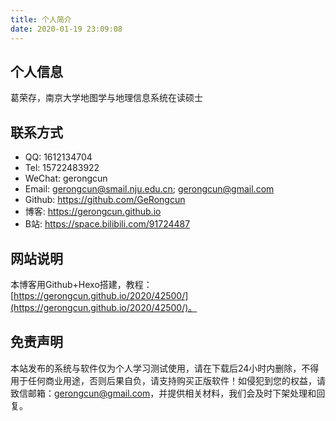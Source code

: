 ```yaml
---
title: 个人简介
date: 2020-01-19 23:09:08
---
```

## 个人信息

葛荣存，南京大学地图学与地理信息系统在读硕士  
<!-- 葛荣存，男，江苏盐城人，生于1997年5月11日（农历四月初五）。 -->

<!-- ## 个人经历  
2003.9-2009.6 葛武小学(现盐城市肇基小学)  
2009.9-2012.6 盐城市潘黄实验学校  
2012.9-2015.6 盐城市第一中学  
2015.9-2019.6 南京大学地理科学学士  
2018.11.18 加入中国共产党  
2019-至今 南京大学地图学与地理信息系统在读硕士   -->

## 联系方式

- QQ: 1612134704  
- Tel: 15722483922  
- WeChat: gerongcun  
- Email: gerongcun@smail.nju.edu.cn; gerongcun@gmail.com  
- Github: https://github.com/GeRongcun  
- 博客: https://gerongcun.github.io  
- B站: https://space.bilibili.com/91724487  
<!-- - 简书: https://www.jianshu.com/u/b7fb7caefb85  -->
<!--  - 知乎: https://www.zhihu.com/people/gerongcun  -->
<!-- 扩列宣言: 渣渣一枚，欢迎来撩 -->

## 网站说明

本博客用Github+Hexo搭建，教程：[https://gerongcun.github.io/2020/42500/](https://gerongcun.github.io/2020/42500/)。    

## 免责声明

本站发布的系统与软件仅为个人学习测试使用，请在下载后24小时内删除，不得用于任何商业用途，否则后果自负，请支持购买正版软件！如侵犯到您的权益，请致信邮箱：gerongcun@gmail.com，并提供相关材料，我们会及时下架处理和回复。  

